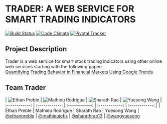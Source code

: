 # TRADER: A WEB SERVICE FOR SMART TRADING INDICATORS  

[![Build Status](https://api.travis-ci.org/scalableinternetservices/Team-Trader.svg)](https://travis-ci.org/scalableinternetservices/Team-Trader)
[![Code Climate](https://codeclimate.com/github/scalableinternetservices/Team-Trader/badges/gpa.svg)](https://codeclimate.com/github/scalableinternetservices/Team-Trader)
[![Pivotal Tracker](http://img.shields.io/badge/Pivotal-Tracker-blue.svg)](https://www.pivotaltracker.com/n/projects/1445314)  

## Project Description
Trader is a web service for smart stock trading indicators using other online web services starting with the following paper:  
[Quantifying Trading Behavior in Financial Markets Using Google Trends](http://www.nature.com/articles/srep01684?__hstc=113740504.2a1e835c34ab7bf88e972fdd7a7debc8.1423008000061.1423008000062.1423008000063.1&__hssc=113740504.1.1423008000064&__hsfp=3972014050)  

## Team Trader 
| ![Ethan Preble](https://media.licdn.com/mpr/mpr/shrinknp_400_400/p/5/005/048/3c1/2f09637.jpg) | ![Mathieu Rodrigue](https://media.licdn.com/mpr/mpr/shrinknp_400_400/p/8/005/023/28b/2aa0318.jpg) | ![Sharath Rao](https://media.licdn.com/mpr/mpr/shrinknp_400_400/AAEAAQAAAAAAAAS5AAAAJDFlZGZhYmE5LWJmYzItNGZjMi1hZjZlLTVkZTUwZTBkYWJlMg.jpg) | ![Yuesong Wang](https://avatars3.githubusercontent.com/u/4965784?v=3&s=460)
| :------------: | :------------: | :------------: | :------------: | :------------: | 
| Ethan Preble | Mathieu Rodrigue | Sharath Rao | Yuesong Wang
| [@ethanpreble](https://github.com/ethanpreble) | [@mathieujofis](https://github.com/mathieujofis) | [@sharathrao13](https://github.com/sharathrao13) | [@wangyuesong](https://github.com/wangyuesong)
